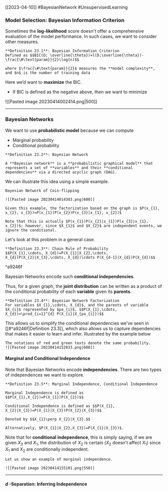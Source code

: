 [[2023-04-10]] #BayesianNetwork #UnsupervisedLearning 

### Model Selection: Bayesian Information Criterion
Sometimes the **log-likelihood** score doesn't offer a comprehensive evaluation of the model performance. In such cases, we want to consider other measures.

```ad-important
**Definition 23.1**: Bayesian Information Criterion
Defined as $$BIC(D; \overline{\theta})=l(D;\overline{\theta})-\frac{\#\text{param}}{2}\log(n)$$

where $\frac{\#\text{param}}{2}$ measures the **model complexity**, and $n$ is the number of training data
```

Here we’d want to **maximize** the BIC.
- If BIC is defined as the negative above, then we want to minimize

![[Pasted image 20230414002414.png|500]]

---

### Bayesian Networks
We want to use **probabilistic model** because we can compute
- Marginal probability
- Conditional probability

```ad-important
**Definition 23.2**: Bayesian Network

A **Bayesian network** is a **probabilistic graphical model** that represents a set of **variables** and their **conditional dependencies** via a directed acyclic graph (DAG).
```

We can illustrate this idea using a simple example.

```ad-example
Bayesian Network of Coin-flipping

![[Pasted image 20230414014303.png|600]]

Given this example, the factorization based on the graph is $P(x_{1}, x_{2}, x_{3})=P(x_{1})P(x_{2})P(x_{3}|x_{1}, x_{2})$

Note that this is actually $P(x_{1})P(x_{2}|x_{1})P(x_{3}|x_{1}, x_{2})$; however, since $X_{1}$ and $X_{2}$ are independent events, we ignore the conditional.
```

Let's look at this problem in a general case.

```ad-important
**Definition 23.3**: Chain Rule of Probability
$$P(X_{1},\cdots, X_{d})=P(X_{1}|X_{2},\cdots, X_{d})P(X_{2}|X_{3},\cdots, X_{d})\cdots P(X_{d-1}|X_{d})P(X_{d})$$
```

^a9246f

Bayesian Networks encode such **conditional independencies**.

Thus, for a given graph, the **joint distribution** can be written as a product of the conditional probability of each **variable** given its **parents**.

```ad-important
**Definition 23.4**: Bayesian Network Factorization
For variables $X_{1},\cdots, X_{d}$, and the parents of variable $X_{i}$ represented by $pa_{i}$, $$P(X_{1},\cdots, X_{d})=\prod_{i=1}^{d} P(X_{i}|X_{pa_{i}})$$
```

This allows us to simplify the conditional dependencies we've seen in [[#^a9246f|Definition 23.3]], which also allows us to capture dependencies that makes it easier to learn and infer. Illustrated by the example below

```ad-example
The notations of red and green texts denote the same probability.
![[Pasted image 20230414152033.png|600]]
```

#### Marginal and Conditional Independence
Note that Bayesian Networks encode **independencies**. There are two types of independences we want to explore.

```ad-important
**Definition 23.5**: Marginal Independence, Conditional Independence

Marginal Independence is defined as $$P(X_{1},X_{2})=P(X_{1})P(X_{2})$$

Conditional Independence is defined as $$P(X_{1}, X_{2}|X_{3})=P(X_{1}|X_{3})P(X_{2}|X_{3})$$

Denoted by $$X_{1}\perp X_{2}|X_{3}.$$

Alternatively, $P(X_{1}|X_{2},X_{3})=P(X_{1}|X_{3})$.
```

Note that for **conditional independence**, this is simply saying, if we are given $X_3$ and $X_1$, the distribution of $X_2$ is certain ($X_2$ doesn't affect $X_1$) since $X_1$ and $X_2$ are conditionally independent.

```ad-example
Let us show an example of marginal independence.

![[Pasted image 20230414155101.png|550]]
```

---

#### $d$ -Separation: Inferring Independence